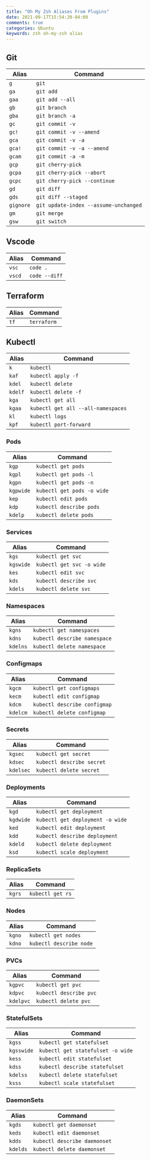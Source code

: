 ```yaml
---
title: "Oh My Zsh Aliases From Plugins"
date: 2021-09-17T15:54:20-04:00
comments: true
categories: Ubuntu
keywords: zsh oh-my-zsh alias
---
```


## Git
| Alias     | Command                               |
| --------- | ------------------------------------- |
| `g`       | `git`                                 |
| `ga`      | `git add`                             |
| `gaa`     | `git add --all`                       |
| `gb`      | `git branch`                          |
| `gba`     | `git branch -a`                       |
| `gc`      | `git commit -v`                       |
| `gc!`     | `git commit -v --amend`               |
| `gca`     | `git commit -v -a`                    |
| `gca!`    | `git commit -v -a --amend`            |
| `gcam`    | `git commit -a -m`                    |
| `gcp`     | `git cherry-pick`                     |
| `gcpa`    | `git cherry-pick --abort`             |
| `gcpc`    | `git cherry-pick --continue`          |
| `gd`      | `git diff`                            |
| `gds`     | `git diff --staged`                   |
| `gignore` | `git update-index --assume-unchanged` |
| `gm`      | `git merge`                           |
| `gsw`     | `git switch`                          |

## Vscode
| Alias  | Command       |
| ------ | ------------- |
| `vsc`  | `code .`      |
| `vscd` | `code --diff` |

## Terraform
| Alias | Command     |
| ----- | ----------- |
| `tf`  | `terraform` |

## Kubectl
| Alias   | Command                            |
| ------- | ---------------------------------- |
| `k`     | `kubectl`                          |
| `kaf`   | `kubectl apply -f`                 |
| `kdel`  | `kubectl delete`                   |
| `kdelf` | `kubectl delete -f`                |
| `kga`   | `kubectl get all`                  |
| `kgaa`  | `kubectl get all --all-namespaces` |
| `kl`    | `kubectl logs`                     |
| `kpf`   | `kubectl port-forward`             |

### Pods
| Alias     | Command                    |
| --------- | -------------------------- |
| `kgp`     | `kubectl get pods`         |
| `kgpl`    | `kubectl get pods -l`      |
| `kgpn`    | `kubectl get pods -n`      |
| `kgpwide` | `kubectl get pods -o wide` |
| `kep`     | `kubectl edit pods`        |
| `kdp`     | `kubectl describe pods`    |
| `kdelp`   | `kubectl delete pods`      |

### Services
| Alias     | Command                   |
| --------- | ------------------------- |
| `kgs`     | `kubectl get svc`         |
| `kgswide` | `kubectl get svc -o wide` |
| `kes`     | `kubectl edit svc`        |
| `kds`     | `kubectl describe svc`    |
| `kdels`   | `kubectl delete svc`      |

### Namespaces
| Alias    | Command                      |
| -------- | ---------------------------- |
| `kgns`   | `kubectl get namespaces`     |
| `kdns`   | `kubectl describe namespace` |
| `kdelns` | `kubectl delete namespace`   |

### Configmaps
| Alias    | Command                      |
| -------- | ---------------------------- |
| `kgcm`   | `kubectl get configmaps`     |
| `kecm`   | `kubectl edit configmap`     |
| `kdcm`   | `kubectl describe configmap` |
| `kdelcm` | `kubectl delete configmap`   |

### Secrets
| Alias     | Command                   |
| --------- | ------------------------- |
| `kgsec`   | `kubectl get secret`      |
| `kdsec`   | `kubectl describe secret` |
| `kdelsec` | `kubectl delete secret`   |

### Deployments
| Alias     | Command                          |
| --------- | -------------------------------- |
| `kgd`     | `kubectl get deployment`         |
| `kgdwide` | `kubectl get deployment -o wide` |
| `ked`     | `kubectl edit deployment`        |
| `kdd`     | `kubectl describe deployment`    |
| `kdeld`   | `kubectl delete deployment`      |
| `ksd`     | `kubectl scale deployment`       |

### ReplicaSets
| Alias  | Command          |
| ------ | ---------------- |
| `kgrs` | `kubectl get rs` |

### Nodes
| Alias  | Command                 |
| ------ | ----------------------- |
| `kgno` | `kubectl get nodes`     |
| `kdno` | `kubectl describe node` |

### PVCs
| Alias     | Command                |
| --------- | ---------------------- |
| `kgpvc`   | `kubectl get pvc`      |
| `kdpvc`   | `kubectl describe pvc` |
| `kdelpvc` | `kubectl delete pvc`   |

### StatefulSets
| Alias      | Command                           |
| ---------- | --------------------------------- |
| `kgss`     | `kubectl get statefulset`         |
| `kgsswide` | `kubectl get statefulset -o wide` |
| `kess`     | `kubectl edit statefulset`        |
| `kdss`     | `kubectl describe statefulset`    |
| `kdelss`   | `kubectl delete statefulset`      |
| `ksss`     | `kubectl scale statefulset`       |

### DaemonSets
| Alias    | Command                      |
| -------- | ---------------------------- |
| `kgds`   | `kubectl get daemonset`      |
| `keds`   | `kubectl edit daemonset`     |
| `kdds`   | `kubectl describe daemonset` |
| `kdelds` | `kubectl delete daemonset`   |
